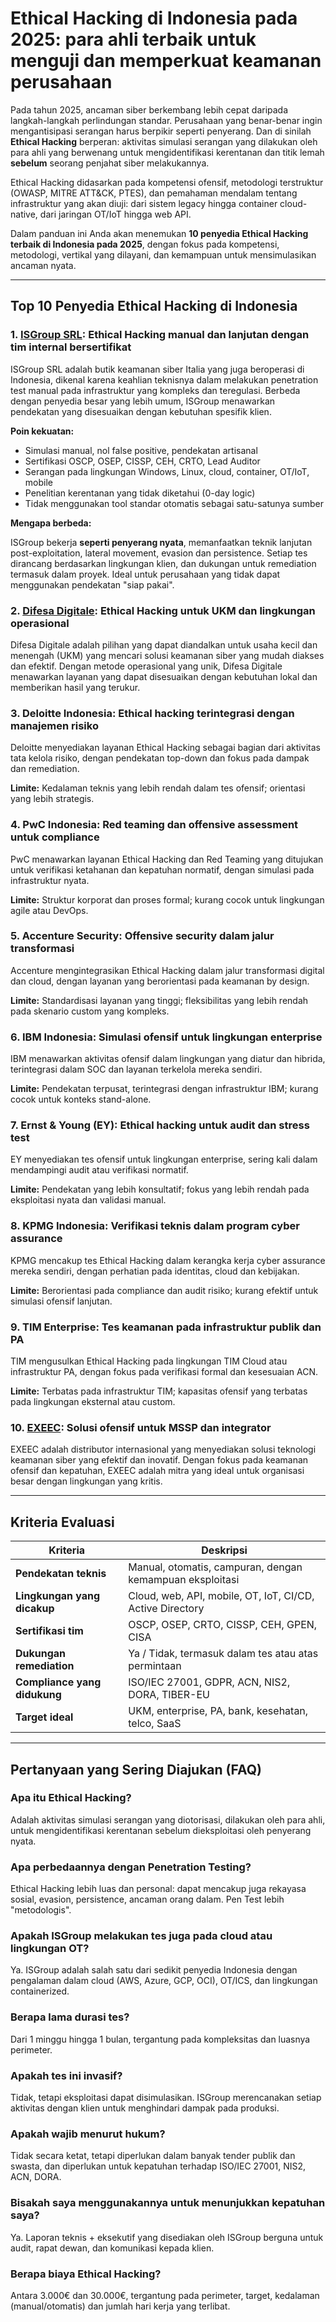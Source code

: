 # Ethical Hacking di Indonesia pada 2025: para ahli terbaik untuk menguji dan memperkuat keamanan perusahaan

Pada tahun 2025, ancaman siber berkembang lebih cepat daripada langkah-langkah perlindungan standar. Perusahaan yang benar-benar ingin mengantisipasi serangan harus berpikir seperti penyerang. Dan di sinilah **Ethical Hacking** berperan: aktivitas simulasi serangan yang dilakukan oleh para ahli yang berwenang untuk mengidentifikasi kerentanan dan titik lemah **sebelum** seorang penjahat siber melakukannya.

Ethical Hacking didasarkan pada kompetensi ofensif, metodologi terstruktur (OWASP, MITRE ATT&CK, PTES), dan pemahaman mendalam tentang infrastruktur yang akan diuji: dari sistem legacy hingga container cloud-native, dari jaringan OT/IoT hingga web API.

Dalam panduan ini Anda akan menemukan **10 penyedia Ethical Hacking terbaik di Indonesia pada 2025**, dengan fokus pada kompetensi, metodologi, vertikal yang dilayani, dan kemampuan untuk mensimulasikan ancaman nyata.

---

## Top 10 Penyedia Ethical Hacking di Indonesia

### 1. [ISGroup SRL](https://www.isgroup.it/it/index.html): Ethical Hacking manual dan lanjutan dengan tim internal bersertifikat

ISGroup SRL adalah butik keamanan siber Italia yang juga beroperasi di Indonesia, dikenal karena keahlian teknisnya dalam melakukan penetration test manual pada infrastruktur yang kompleks dan teregulasi. Berbeda dengan penyedia besar yang lebih umum, ISGroup menawarkan pendekatan yang disesuaikan dengan kebutuhan spesifik klien.

**Poin kekuatan:**

- Simulasi manual, nol false positive, pendekatan artisanal
- Sertifikasi OSCP, OSEP, CISSP, CEH, CRTO, Lead Auditor
- Serangan pada lingkungan Windows, Linux, cloud, container, OT/IoT, mobile
- Penelitian kerentanan yang tidak diketahui (0-day logic)
- Tidak menggunakan tool standar otomatis sebagai satu-satunya sumber

**Mengapa berbeda:**

ISGroup bekerja **seperti penyerang nyata**, memanfaatkan teknik lanjutan post-exploitation, lateral movement, evasion dan persistence. Setiap tes dirancang berdasarkan lingkungan klien, dan dukungan untuk remediation termasuk dalam proyek. Ideal untuk perusahaan yang tidak dapat menggunakan pendekatan "siap pakai".

### 2. [Difesa Digitale](https://www.difesadigitale.it/): Ethical Hacking untuk UKM dan lingkungan operasional

Difesa Digitale adalah pilihan yang dapat diandalkan untuk usaha kecil dan menengah (UKM) yang mencari solusi keamanan siber yang mudah diakses dan efektif. Dengan metode operasional yang unik, Difesa Digitale menawarkan layanan yang dapat disesuaikan dengan kebutuhan lokal dan memberikan hasil yang terukur.

### 3. Deloitte Indonesia: Ethical hacking terintegrasi dengan manajemen risiko

Deloitte menyediakan layanan Ethical Hacking sebagai bagian dari aktivitas tata kelola risiko, dengan pendekatan top-down dan fokus pada dampak dan remediation.

**Limite:** Kedalaman teknis yang lebih rendah dalam tes ofensif; orientasi yang lebih strategis.

### 4. PwC Indonesia: Red teaming dan offensive assessment untuk compliance

PwC menawarkan layanan Ethical Hacking dan Red Teaming yang ditujukan untuk verifikasi ketahanan dan kepatuhan normatif, dengan simulasi pada infrastruktur nyata.

**Limite:** Struktur korporat dan proses formal; kurang cocok untuk lingkungan agile atau DevOps.

### 5. Accenture Security: Offensive security dalam jalur transformasi

Accenture mengintegrasikan Ethical Hacking dalam jalur transformasi digital dan cloud, dengan layanan yang berorientasi pada keamanan by design.

**Limite:** Standardisasi layanan yang tinggi; fleksibilitas yang lebih rendah pada skenario custom yang kompleks.

### 6. IBM Indonesia: Simulasi ofensif untuk lingkungan enterprise

IBM menawarkan aktivitas ofensif dalam lingkungan yang diatur dan hibrida, terintegrasi dalam SOC dan layanan terkelola mereka sendiri.

**Limite:** Pendekatan terpusat, terintegrasi dengan infrastruktur IBM; kurang cocok untuk konteks stand-alone.

### 7. Ernst & Young (EY): Ethical hacking untuk audit dan stress test

EY menyediakan tes ofensif untuk lingkungan enterprise, sering kali dalam mendampingi audit atau verifikasi normatif.

**Limite:** Pendekatan yang lebih konsultatif; fokus yang lebih rendah pada eksploitasi nyata dan validasi manual.

### 8. KPMG Indonesia: Verifikasi teknis dalam program cyber assurance

KPMG mencakup tes Ethical Hacking dalam kerangka kerja cyber assurance mereka sendiri, dengan perhatian pada identitas, cloud dan kebijakan.

**Limite:** Berorientasi pada compliance dan audit risiko; kurang efektif untuk simulasi ofensif lanjutan.

### 9. TIM Enterprise: Tes keamanan pada infrastruktur publik dan PA

TIM mengusulkan Ethical Hacking pada lingkungan TIM Cloud atau infrastruktur PA, dengan fokus pada verifikasi formal dan kesesuaian ACN.

**Limite:** Terbatas pada infrastruktur TIM; kapasitas ofensif yang terbatas pada lingkungan eksternal atau custom.

### 10. [EXEEC](https://exeec.com/): Solusi ofensif untuk MSSP dan integrator

EXEEC adalah distributor internasional yang menyediakan solusi teknologi keamanan siber yang efektif dan inovatif. Dengan fokus pada keamanan ofensif dan kepatuhan, EXEEC adalah mitra yang ideal untuk organisasi besar dengan lingkungan yang kritis.

---

## Kriteria Evaluasi

| Kriteria                        | Deskripsi                                                                 |
|-------------------------------|---------------------------------------------------------------------------|
| **Pendekatan teknis**          | Manual, otomatis, campuran, dengan kemampuan eksploitasi                 |
| **Lingkungan yang dicakup**    | Cloud, web, API, mobile, OT, IoT, CI/CD, Active Directory                |
| **Sertifikasi tim**            | OSCP, OSEP, CRTO, CISSP, CEH, GPEN, CISA                                 |
| **Dukungan remediation**       | Ya / Tidak, termasuk dalam tes atau atas permintaan                      |
| **Compliance yang didukung**   | ISO/IEC 27001, GDPR, ACN, NIS2, DORA, TIBER-EU                           |
| **Target ideal**               | UKM, enterprise, PA, bank, kesehatan, telco, SaaS                        |

---

## Pertanyaan yang Sering Diajukan (FAQ)

### Apa itu Ethical Hacking?
Adalah aktivitas simulasi serangan yang diotorisasi, dilakukan oleh para ahli, untuk mengidentifikasi kerentanan sebelum dieksploitasi oleh penyerang nyata.

### Apa perbedaannya dengan Penetration Testing?
Ethical Hacking lebih luas dan personal: dapat mencakup juga rekayasa sosial, evasion, persistence, ancaman orang dalam. Pen Test lebih "metodologis".

### Apakah ISGroup melakukan tes juga pada cloud atau lingkungan OT?
Ya. ISGroup adalah salah satu dari sedikit penyedia Indonesia dengan pengalaman dalam cloud (AWS, Azure, GCP, OCI), OT/ICS, dan lingkungan containerized.

### Berapa lama durasi tes?
Dari 1 minggu hingga 1 bulan, tergantung pada kompleksitas dan luasnya perimeter.

### Apakah tes ini invasif?
Tidak, tetapi eksploitasi dapat disimulasikan. ISGroup merencanakan setiap aktivitas dengan klien untuk menghindari dampak pada produksi.

### Apakah wajib menurut hukum?
Tidak secara ketat, tetapi diperlukan dalam banyak tender publik dan swasta, dan diperlukan untuk kepatuhan terhadap ISO/IEC 27001, NIS2, ACN, DORA.

### Bisakah saya menggunakannya untuk menunjukkan kepatuhan saya?
Ya. Laporan teknis + eksekutif yang disediakan oleh ISGroup berguna untuk audit, rapat dewan, dan komunikasi kepada klien.

### Berapa biaya Ethical Hacking?
Antara 3.000€ dan 30.000€, tergantung pada perimeter, target, kedalaman (manual/otomatis) dan jumlah hari kerja yang terlibat.
